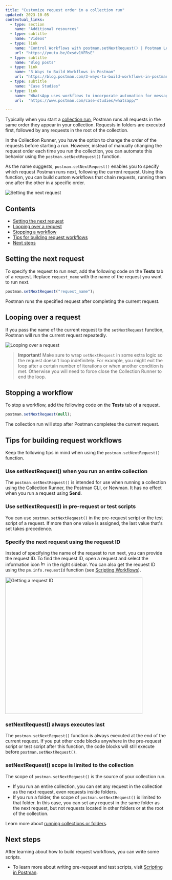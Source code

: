```yaml
---
title: "Customize request order in a collection run"
updated: 2023-10-05
contextual_links:
  - type: section
    name: "Additional resources"
  - type: subtitle
    name: "Videos"
  - type: link
    name: "Control Workflows with postman.setNextRequest() | Postman Level Up"
    url: "https://youtu.be/Oxsdv1VFRsE"
  - type: subtitle
    name: "Blog posts"
  - type: link
    name: "3 Ways to Build Workflows in Postman"
    url: "https://blog.postman.com/3-ways-to-build-workflows-in-postman/"
  - type: subtitle
    name: "Case Studies"
  - type: link
    name: "WhatsApp uses workflows to incorporate automation for messages"
    url:  "https://www.postman.com/case-studies/whatsapp/"

---
```


Typically when you start a [collection run](/docs/collections/running-collections/intro-to-collection-runs/), Postman runs all requests in the same order they appear in your collection. Requests in folders are executed first, followed by any requests in the root of the collection.

In the Collection Runner, you have the option to change the order of the requests before starting a run. However, instead of manually changing the request order each time you run the collection, you can automate this behavior using the `postman.setNextRequest()` function.

As the name suggests, `postman.setNextRequest()` enables you to specify which request Postman runs next, following the current request. Using this function, you can build custom workflows that chain requests, running them one after the other in a specific order.

<img alt="Setting the next request" src="https://assets.postman.com/postman-docs/v10/set-next-request-v10-3.jpg">

## Contents

* [Setting the next request](#setting-the-next-request)
* [Looping over a request](#looping-over-a-request)
* [Stopping a workflow](#stopping-a-workflow)
* [Tips for building request workflows](#tips-for-building-request-workflows)
* [Next steps](#next-steps)

## Setting the next request

To specify the request to run next, add the following code on the **Tests** tab of a request. Replace `request_name` with the name of the request you want to run next.

```js
postman.setNextRequest("request_name");
```

Postman runs the specified request after completing the current request.

## Looping over a request

If you pass the name of the current request to the `setNextRequest` function, Postman will run the current request repeatedly.

<img alt="Looping over a request" src="https://assets.postman.com/postman-docs/v10/set-next-request-loop-v10-3.jpg">

> **Important!** Make sure to wrap `setNextRequest` in some extra logic so the request doesn't loop indefinitely. For example, you might exit the loop after a certain number of iterations or when another condition is met. Otherwise you will need to force close the Collection Runner to end the loop.

## Stopping a workflow

To stop a workflow, add the following code on the **Tests** tab of a request.

```js
postman.setNextRequest(null);
```

The collection run will stop after Postman completes the current request.

## Tips for building request workflows

Keep the following tips in mind when using the `postman.setNextRequest()` function.

### Use setNextRequest() when you run an entire collection

The `postman.setNextRequest()` is intended for use when running a collection using the Collection Runner, the Postman CLI, or Newman. It has no effect when you run a request using **Send**.

### Use setNextRequest() in pre-request or test scripts

You can use `postman.setNextRequest()` in the pre-request script or the test script of a request. If more than one value is assigned, the last value that's set takes precedence.

### Specify the next request using the request ID

Instead of specifying the name of the request to run next, you can provide the request ID. To find the request ID, open a request and select the information icon <img alt="Information icon" src="https://assets.postman.com/postman-docs/icon-information-v9-5.jpg#icon" width="16px"> in the right sidebar. You can also get the request ID using the `pm.info.requestId` function (see [Scripting Workflows](/docs/writing-scripts/script-references/postman-sandbox-api-reference/#scripting-workflows)).

<img alt="Getting a request ID" src="https://assets.postman.com/postman-docs/v10/set-next-request-id-v10-1.jpg" width="428px">

### setNextRequest() always executes last

The `postman.setNextRequest()` function is always executed at the end of the current request. If you put other code blocks anywhere in the pre-request script or test script after this function, the code blocks will still execute before `postman.setNextRequest()`.

### setNextRequest() scope is limited to the collection

The scope of `postman.setNextRequest()` is the source of your collection run.

* If you run an entire collection, you can set any request in the collection as the next request, even requests inside folders.
* If you run a folder, the scope of `postman.setNextRequest()` is limited to that folder. In this case, you can set any request in the same folder as the next request, but not requests located in other folders or at the root of the collection.

Learn more about [running collections or folders](/docs/collections/running-collections/intro-to-collection-runs/).

## Next steps

After learning about how to build request workflows, you can write some scripts.

* To learn more about writing pre-request and test scripts, visit [Scripting in Postman](/docs/writing-scripts/intro-to-scripts/).
